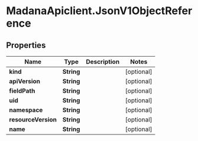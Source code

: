 # MadanaApiclient.JsonV1ObjectReference

## Properties

Name | Type | Description | Notes
------------ | ------------- | ------------- | -------------
**kind** | **String** |  | [optional] 
**apiVersion** | **String** |  | [optional] 
**fieldPath** | **String** |  | [optional] 
**uid** | **String** |  | [optional] 
**namespace** | **String** |  | [optional] 
**resourceVersion** | **String** |  | [optional] 
**name** | **String** |  | [optional] 


